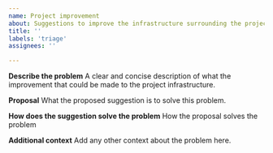 ```yaml
---
name: Project improvement
about: Suggestions to improve the infrastructure surrounding the project
title: ''
labels: 'triage'
assignees: ''

---
```


**Describe the problem**
A clear and concise description of what the improvement that could be made to the project infrastructure.

**Proposal**
What the proposed suggestion is to solve this problem.

**How does the suggestion solve the problem**
How the proposal solves the problem

**Additional context**
Add any other context about the problem here.
